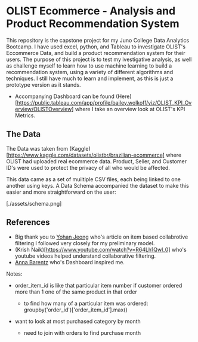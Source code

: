# OLIST Ecommerce - Analysis and Product Recommendation System

This repository is the capstone project for my Juno College Data Analytics Bootcamp. I have used excel, python, and Tableau to investigate OLIST's Eccommerce Data, and build a product recommendation system for their users. The purpose of this project is to test my ivestigative analysis, as well as challenge myself to learn how to use machine learning to build a recommendation system, using a variety of different algorithms and techniques. I still have much to learn and implement, as this is just a prototype version as it stands. 

* Accompanying Dashboard can be found (Here)[https://public.tableau.com/app/profile/bailey.wolkoff/viz/OLIST_KPI_Overview/OLISTOverview] where I take an overview look at OLIST's KPI Metrics. 

## The Data
The Data was taken from (Kaggle)[https://www.kaggle.com/datasets/olistbr/brazilian-ecommerce] where OLIST had uploaded real ecommerce data. Product, Seller, and Customer ID's were used to protect the privacy of all who would be affected. 

This data came as a set of muiltiple CSV files, each being linked to one another using keys. A Data Schema accompanied the dataset to make this easier and more straightforward on the user:

[./assets/schema.png]


## References
* Big thank you to [Yohan Jeong](https://towardsdatascience.com/item-based-collaborative-filtering-in-python-91f747200fab) who's article on item based collabrotive filtering I followed very closely for my preliminary model.
* (Krish Naik)[https://www.youtube.com/watch?v=R64Lh1Qwl_0] who's youtube videos helped understand collaborative filtering. 
* [Anna Barentz](https://public.tableau.com/app/profile/annabarentz/viz/E-CommerceDashboardOlist/Dashboard3) who's Dashboard inspired me. 






Notes: 
* order_item_id is like that particular item number if customer ordered more than 1 one of the same product in that order
    * to find how many of a particular item was ordered: groupby('order_id')['order_item_id'].max()
    
* want to look at most purchased category by month
    * need to join with orders to find purchase month
